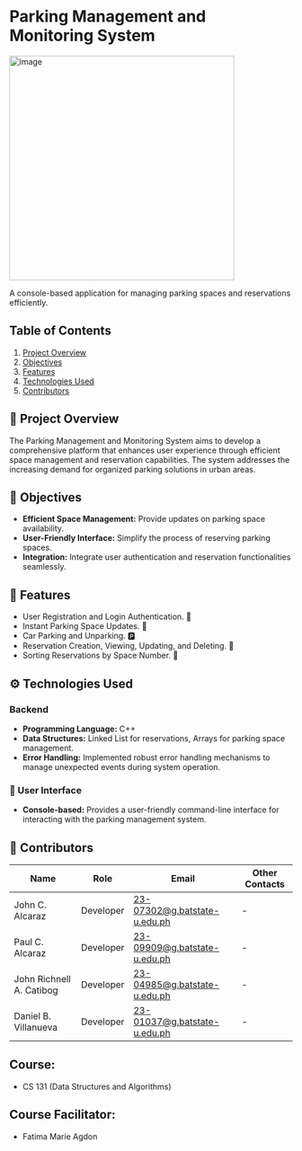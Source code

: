 # Parking Management and Monitoring System

<img src="https://github.com/user-attachments/assets/e39d5641-da1f-4843-ac54-25cd367badae" alt="image" style="width: 400px; background-color: transparent;">

A console-based application for managing parking spaces and reservations efficiently.

## Table of Contents
1. [Project Overview](#project-overview)
2. [Objectives](#objectives)
3. [Features](#features)
4. [Technologies Used](#technologies-used)
5. [Contributors](#contributors)

## 🚗 Project Overview
The Parking Management and Monitoring System aims to develop a comprehensive platform that enhances user experience through efficient space management and reservation capabilities. The system addresses the increasing demand for organized parking solutions in urban areas.

## 🎯 Objectives
- **Efficient Space Management:** Provide updates on parking space availability.
- **User-Friendly Interface:** Simplify the process of reserving parking spaces.
- **Integration:** Integrate user authentication and reservation functionalities seamlessly.

## 🚀 Features
- User Registration and Login Authentication. 🔐
- Instant Parking Space Updates. 🚗
- Car Parking and Unparking. 🅿️
- Reservation Creation, Viewing, Updating, and Deleting. 📅
- Sorting Reservations by Space Number. 🔢

## ⚙️ Technologies Used
### Backend
- **Programming Language:** C++
- **Data Structures:** Linked List for reservations, Arrays for parking space management.
- **Error Handling:** Implemented robust error handling mechanisms to manage unexpected events during system operation.

### 👥 User Interface
- **Console-based:** Provides a user-friendly command-line interface for interacting with the parking management system.

## 👷‍ Contributors
| Name                    | Role       | Email                          | Other Contacts        |
|-------------------------|------------|--------------------------------|-----------------------|
| John C. Alcaraz         | Developer  | 23-07302@g.batstate-u.edu.ph   | -                     |
| Paul C. Alcaraz         | Developer  | 23-09909@g.batstate-u.edu.ph   | -                     |
| John Richnell A. Catibog | Developer | 23-04985@g.batstate-u.edu.ph   | -                     |
| Daniel B. Villanueva    | Developer  | 23-01037@g.batstate-u.edu.ph   | -                     |

## Course: 
- CS 131 (Data Structures and Algorithms)
## Course Facilitator: 
- Fatima Marie Agdon
